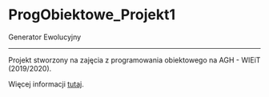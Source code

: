 # ProgObiektowe_Projekt1
Generator Ewolucyjny 

___
Projekt stworzony na zajęcia z programowania obiektowego na AGH - WIEiT (2019/2020).

Więcej informacji [tutaj](https://github.com/apohllo/obiektowe-lab/tree/master/lab8).
